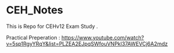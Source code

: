 # CEH_Notes
This is Repo for CEHv12 Exam Study .

Practical Preperation : https://www.youtube.com/watch?v=5sp1RgyYRqY&list=PLZEA2EJpqSWfouVNPkl37AWEVCj6A2mdz 
